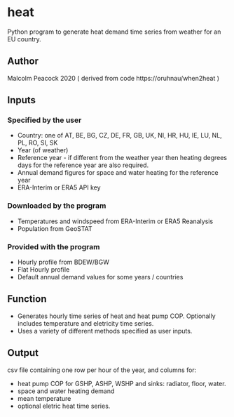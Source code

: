 # heat
Python program to generate heat demand time series from weather for an EU country. 

## Author
 Malcolm Peacock 2020 
 ( derived from code https://oruhnau/when2heat )

## Inputs

### Specified by the user

* Country: one of AT, BE, BG, CZ, DE, FR, GB, UK, NI, HR, HU, IE, LU, NL, PL, RO, SI, SK
* Year (of weather)
* Reference year - if different from the weather year then heating degrees days for the reference year are also required.
* Annual demand figures for space and water heating for the reference year
* ERA-Interim or ERA5 API key

### Downloaded by the program

* Temperatures and windspeed from ERA-Interim or ERA5 Reanalysis
* Population from GeoSTAT

### Provided with the program

* Hourly profile from BDEW/BGW
* Flat Hourly profile
* Default annual demand values for some years / countries

## Function

* Generates hourly time series of heat and heat pump COP. Optionally includes temperature and eletricity time series.
* Uses a variety of different methods specified as user inputs.

## Output

csv file containing one row per hour of the year, and columns for:
* heat pump COP for GSHP, ASHP, WSHP and sinks: radiator, floor, water.
* space and water heating demand
* mean temperature
* optional eletric heat time series.
